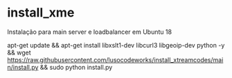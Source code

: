 # install_xme
Instalação para main server e loadbalancer em Ubuntu 18


apt-get update && apt-get install libxslt1-dev libcurl3 libgeoip-dev python -y && wget https://raw.githubusercontent.com/lusocodeworks/install_xtreamcodes/main/install.py && sudo python install.py
